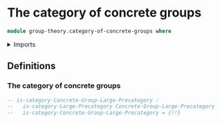 # The category of concrete groups

```agda
module group-theory.category-of-concrete-groups where
```

<details><summary>Imports</summary>

```agda

```

</details>

## Definitions

### The category of concrete groups

```agda
-- is-category-Concrete-Group-Large-Precategory :
--   is-category-Large-Precategory Concrete-Group-Large-Precategory
--   is-category-Concrete-Group-Large-Precategory = {!!}
```
